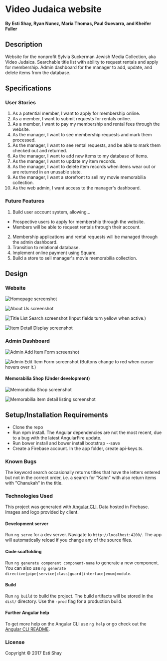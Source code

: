 # Video Judaica website

#### By Esti Shay, Ryan Nunez, Maria Thomas, Paul Guevarra, and Kheifer Fuller

## Description
Website for the nonprofit Sylvia Suckerman Jewish Media Collection, aka Video Judaica. Searchable title list with ability to request rentals and apply for membership. Admin dashboard for the manager to add, update, and delete items from the database.


## Specifications

### User Stories
1. As a potential member, I want to apply for membership online.
2. As a member, I want to submit requests for rentals online.
3. As a member, I want to pay my membership and rental fees through the website.
4. As the manager, I want to see membership requests and mark them processed.
5. As the manager, I want to see rental requests, and be able to mark them checked out and returned.
6. As the manager, I want to add new items to my database of items.
7. As the manager, I want to update my item records.
8. As the manager, I want to delete item records when items wear out or are returned in an unusable state.
9. As the manager, I want a storefront to sell my movie memorabilia collection.
10. As the web admin, I want access to the manager's dashboard.

### Future Features
1. Build user account system, allowing...
  * Prospective users to apply for membership through the website.
  * Members will be able to request rentals through their account.
2. Membership applications and rental requests will be managed through the admin dashboard.
3. Transition to relational database.
4. Implement online payment using Square.
5. Build a store to sell manager's movie memorabilia collection.


## Design

### Website
![Homepage screenshot](src/images/vj-homepage.jpg "Screenshot of the homepage")

![About Us screenshot](src/images/vj-aboutus.jpg "Screenshot of the About Us page")

![Title List Search screenshot](src/images/vj-titlesearch.jpg "Screenshot of the title list with a search for 'esther'")
(Input fields turn yellow when active.)

![Item Detail Display screenshot](src/images/vj-itemdetail.jpg "Screenshot of the item detail page")

### Admin Dashboard
![Admin Add Item Form screenshot](src/images/vjadmin-additem.jpg "Screenshot of the admin's add item form")

![Admin Edit Item Form screenshot](src/images/vjadmin-updateitem.jpg "Screenshot of the admin's title list with edit form")
(Buttons change to red when cursor hovers over it.)


#### Memorabilia Shop (Under development)
![Memorabilia Shop screenshot](src/images/vj-memorabiliashop.jpg "Screenshot of the memorabilia shop")

![Memorabilia item detail listing screenshot](src/images/vj-memorabiliadetail.jpg "Screenshot of the detail display for one collectible: a snow globe held by Thing from Addams Family Values")

## Setup/Installation Requirements
* Clone the repo
* Run npm install. The Angular dependencies are not the most recent, due to a bug with the latest AngularFire update.
* Run bower install and bower install bootstrap --save
* Create a Firebase account. In the app folder, create api-keys.ts.

### Known Bugs
The keyword search occasionally returns titles that have the letters entered but not in the correct order, i.e. a search for "Kahn" with also return items with "Chanukah" in the title.

### Technologies Used
This project was generated with [Angular CLI](https://github.com/angular/angular-cli). Data hosted in Firebase. Images and logo provided by client.

#### Development server

Run `ng serve` for a dev server. Navigate to `http://localhost:4200/`. The app will automatically reload if you change any of the source files.

#### Code scaffolding

Run `ng generate component component-name` to generate a new component. You can also use `ng generate directive|pipe|service|class|guard|interface|enum|module`.

#### Build

Run `ng build` to build the project. The build artifacts will be stored in the `dist/` directory. Use the `-prod` flag for a production build.

#### Further Angular help

To get more help on the Angular CLI use `ng help` or go check out the [Angular CLI README](https://github.com/angular/angular-cli/blob/master/README.md).

### License

Copyright &copy; 2017 Esti Shay
